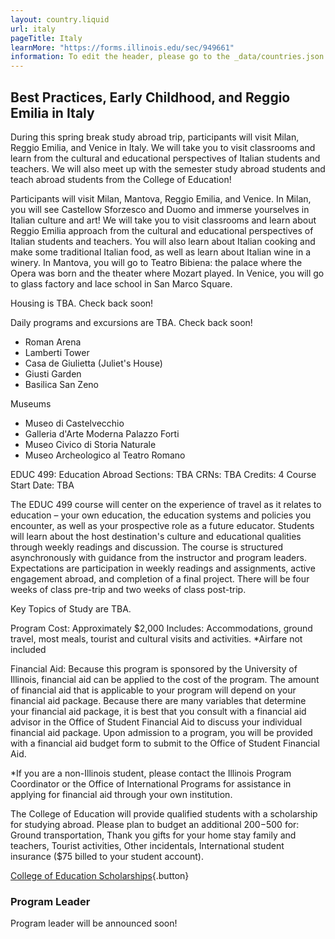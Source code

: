 ```yaml
---
layout: country.liquid
url: italy
pageTitle: Italy
learnMore: "https://forms.illinois.edu/sec/949661"
information: To edit the header, please go to the _data/countries.json file and edit the information there
---
```


## Best Practices, Early Childhood, and Reggio Emilia in Italy

During this spring break study abroad trip, participants will visit Milan, Reggio Emilia, and Venice in Italy.  We will take you to visit classrooms and learn from the cultural and educational perspectives of Italian students and teachers. We will also meet up with the semester study abroad students and teach abroad students from the College of Education! 

Participants will visit Milan, Mantova, Reggio Emilia, and Venice. In Milan, you will see Castellow Sforzesco and Duomo and immerse yourselves in Italian culture and art!  We will take you to visit classrooms and learn about Reggio Emilia approach from the cultural and educational perspectives of Italian students and teachers. You will also learn about Italian cooking and make some traditional Italian food, as well as learn about Italian wine in a winery. In Mantova, you will go to Teatro Bibiena: the palace where the Opera was born and the theater where Mozart played. In Venice, you will go to glass factory and lace school in San Marco Square.

<div id="information">

<div id="housing">

Housing is TBA. Check back soon!

</div>

<div id="programs">

Daily programs and excursions are TBA. Check back soon!

</div>

<div id="attractions">

* Roman Arena 
* Lamberti Tower 
* Casa de Giulietta (Juliet's House) 
* Giusti Garden 
* Basilica San Zeno 

Museums
* Museo di Castelvecchio
* Galleria d'Arte Moderna Palazzo Forti
* Museo Civico di Storia Naturale
* Museo Archeologico al Teatro Romano

</div>

<div id="courses">

EDUC 499: Education Abroad
Sections: TBA
CRNs: TBA
Credits: 4
Course Start Date: TBA

The EDUC 499 course will center on the experience of travel as it relates to education – your own education, the education systems and policies you encounter, as well as your prospective role as a future educator. Students will learn about the host destination's culture and educational qualities through weekly readings and discussion. The course is structured asynchronously with guidance from the instructor and program leaders. Expectations are participation in weekly readings and assignments, active engagement abroad, and completion of a final project. There will be four weeks of class pre-trip and two weeks of class post-trip. 

</div>

<div id="topics">

Key Topics of Study are TBA.

</div>

<div id="cost">

Program Cost: Approximately $2,000
Includes: Accommodations, ground travel, most meals, tourist and cultural visits and activities. 
*Airfare not included

Financial Aid:
Because this program is sponsored by the University of Illinois, financial aid can be applied to the cost of the program. The amount of financial aid that is applicable to your program will depend on your financial aid package. Because there are many variables that determine your financial aid package, it is best that you consult with a financial aid advisor in the Office of Student Financial Aid to discuss your individual financial aid package. Upon admission to a program, you will be provided with a financial aid budget form to submit to the Office of Student Financial Aid.

*If you are a non-Illinois student, please contact the Illinois Program Coordinator or the Office of International Programs for assistance in applying for financial aid through your own institution.

</div>

<div id="scholarship">

The College of Education will provide qualified students with a scholarship for studying abroad. Please plan to budget an additional $200-$500 for: Ground transportation, Thank you gifts for your home stay family and teachers, Tourist activities, Other incidentals, International student insurance ($75 billed to your student account).

[College of Education Scholarships]([https://international.education.illinois.edu/study-abroad/scholarships]){.button}

</div>

<div id="testimonials"></div>

<div id="faculty">

### Program Leader
Program leader will be announced soon!
  
</div>

</div>

